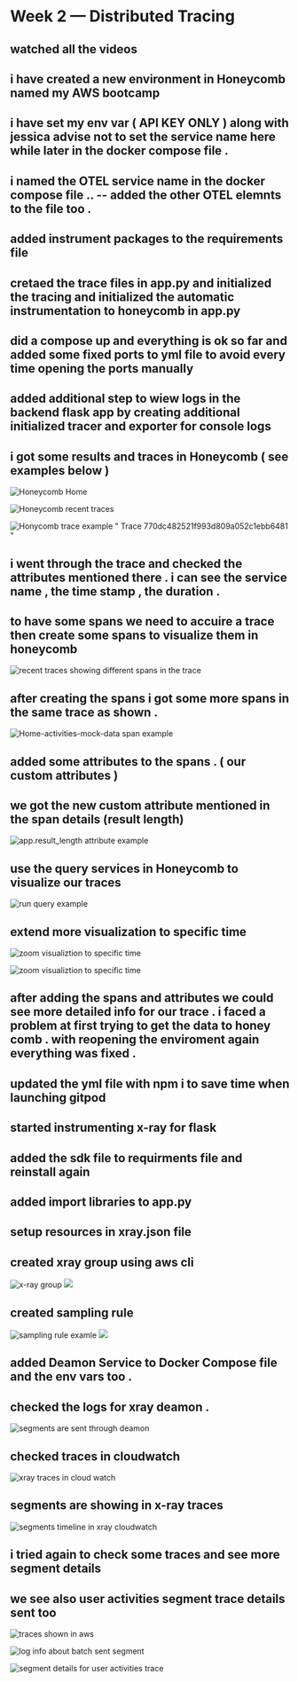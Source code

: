 # Week 2 — Distributed Tracing

## watched all the videos 

## i have created a new environment in Honeycomb named my AWS bootcamp

## i have set my env var ( API KEY ONLY ) along with jessica advise not to set the service name here while later in the docker compose file .

## i named the OTEL service name in the docker compose file  .. -- added the other OTEL elemnts to the file too . 

## added instrument packages to the requirements file 

## cretaed the trace files in app.py and initialized the tracing and initialized the automatic instrumentation to honeycomb in app.py 

## did a compose up and everything is ok so far and added some fixed ports to yml file to avoid every time opening the ports manually 

## added additional step to wiew logs in the backend flask app by creating additional initialized tracer and exporter for console logs 

## i got some results and traces in Honeycomb ( see examples below )

![Honeycomb Home ](assets/Honeycomb%201.JPG)

![Honeycomb recent traces ](assets/Honeycomb%202.JPG)

![Honycomb trace example " Trace 770dc482521f993d809a052c1ebb6481 "](assets/Honeycomb%203.JPG)

## i went through the trace and checked the attributes mentioned there . i can see the service name , the time stamp , the duration .

## to have some spans we need to accuire a trace then create some spans to visualize them in honeycomb 

![recent traces showing different spans in the trace ](assets/Honeycomb%204.JPG)

## after creating the spans i got some more spans in the same trace as shown .

![Home-activities-mock-data span example ](assets/Honeycomb%205.JPG)

## added some attributes to the spans . ( our custom attributes ) 

## we got the new custom attribute mentioned in the span details (result length)


![app.result_length attribute example ](assets/Honeycomb%206.JPG)

## use the query services in Honeycomb to visualize our traces 

![run query example ](assets/Honeycomb%207.JPG)

## extend more visualization to specific time 
![zoom visualiztion to specific time ](assets/Honeycomb%208.JPG)

![zoom visualiztion to specific time ](assets/Honeycomb%209.JPG)


## after adding the spans and attributes we could see more detailed info for our trace . i faced a problem at first trying to get the data to honey comb . with reopening the enviroment again everything was fixed  .


## updated the yml file with npm i to save time when launching gitpod 

## started instrumenting x-ray for flask 

## added the sdk file to requirments file and reinstall again 

## added import libraries to app.py 

## setup resources in xray.json file 

## created xray group using aws cli 
![x-ray group ](assets/X-RAY%201.JPG)
![](assets/X-RAY%203.JPG)

## created sampling rule 
![sampling rule examle ](assets/X-RAY%202.JPG)
![](assets/X-RAY%204.JPG)


## added Deamon Service to Docker Compose file and the env vars too . 

## checked the logs for xray deamon . 
![segments are sent through deamon ](assets/X-RAY%20daemon%20logs.JPG)

## checked traces in cloudwatch 
![xray traces in cloud watch ](assets/X-RAY%20traces%20in%20cloudwatch.JPG)

## segments are showing in x-ray traces 
![segments timeline in xray cloudwatch ](assets/segment%20example%20in%20x-ray%20traces.JPG)

## i tried again to check some traces and see more segment details 

## we see also user activities segment trace details sent too 

![traces shown in aws ](assets/traces%20for%20user%20activities.JPG)

![log info about batch sent segment ](assets/batch%20sent%201%20segment.JPG)

![segment details for user activities trace](assets/segment%20details%20for%20user%20activities%20trace.JPG)
